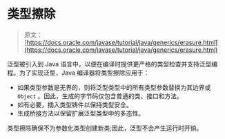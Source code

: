 # 类型擦除

> 原文： [https://docs.oracle.com/javase/tutorial/java/generics/erasure.html](https://docs.oracle.com/javase/tutorial/java/generics/erasure.html)

泛型被引入到 Java 语言中，以便在编译时提供更严格的类型检查并支持泛型编程。为了实现泛型，Java 编译器将类型擦除应用于：

*   如果类型参数是无界的，则将泛型类型中的所有类型参数替换为其边界或`Object` 。因此，生成的字节码仅包含普通的类，接口和方法。
*   如有必要，插入类型铸件以保持类型安全。
*   生成桥接方法以保留扩展泛型类型中的多态性。

类型擦除确保不为参数化类型创建新类;因此，泛型不会产生运行时开销。